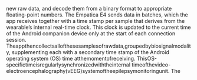 new raw data, and decode them from a binary format to appropriate floating-point numbers.
The Empatica E4 sends data in batches, which the app receives together with a time stamp
per sample that derives from the wearable’s internal real-time clock. This clock is updated
to the current time of the Android companion device only at the start of each connection
session. Theappthencollectsallofthesesamplesofrawdata,groupedbybiosignalmodality,
supplementing each with a secondary time stamp of the Android operating system (OS) time
atthemomentofreceiving. ThisOS-specifictimeisregularlysynchronizedwiththeinternal
timeofthevideo-electroencephalography(vEEG)systemoftheepilepsymonitoringunit. The